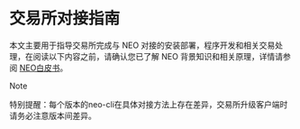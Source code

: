 # 交易所对接指南

本文主要用于指导交易所完成与 NEO 对接的安装部署，程序开发和相关交易处理，在阅读以下内容之前，请确认您已了解 NEO 背景知识和相关原理，详情请参阅 [NEO白皮书](../whitepaper.md)。
> [!Note]
>
> 特别提醒：每个版本的neo-cli在具体对接方法上存在差异，交易所升级客户端时请务必注意版本间差异。

